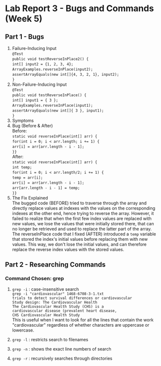 # Lab Report 3 - Bugs and Commands (Week 5)
## Part 1 - Bugs
1. Failure-Inducing Input<br>
`@Test`<br>
   `public void testReverseInPlace2() {`<br>
    `int[] input2 = {1, 2, 3, 4};`<br>
    `ArrayExamples.reverseInPlace(input2);`<br>
    `assertArrayEquals(new int[]{4, 3, 2, 1}, input2);`<br>
	`}`
2. Non-Failure-Inducing Input<br>
`@Test` <br>
 `public void testReverseInPlace() {`<br>
    `int[] input1 = { 3 };`<br>
    `ArrayExamples.reverseInPlace(input1);`<br>
    `assertArrayEquals(new int[]{ 3 }, input1);`<br>
	`}`
4. Symptoms<br>
5. Bug (Before & After)<br>
   Before:<br>
     `static void reverseInPlace(int[] arr) {`<br>
    `for(int i = 0; i < arr.length; i += 1) {`<br>
     `arr[i] = arr[arr.length - i - 1];`<br>
    `}}`<br>
   After:<br>
    `static void reverseInPlace(int[] arr) {`<br>
    `int temp;`<br>
    `for(int i = 0; i < arr.length/2; i += 1) {`<br>
      `temp = arr[i];`<br>
      `arr[i] = arr[arr.length - i - 1];`<br>
      `arr[arr.length - i - 1] = temp;`<br>
    `}}`<br>
7. The Fix Explained<br>
   The bugged code (BEFORE) tried to traverse through the array and directly replace values at indexes with the values on the corresponding indexes at the other end, hence trying to reverse the array. However, it failed to realize that when the first few index values are replaced with new values, we lose the values that were initially stored there, that can no longer be retrieved and used to replace the latter part of the array. The reverseInPlace code that I fixed (AFTER) introduced a `temp` variable that stored the index's initial values before replacing them with new values. This way, we don't lose the initial values, and can therefore replace the reverse index values with the stored values.  
## Part 2 - Researching Commands
### Command Chosen: grep
1. `grep -i` : case-insensitive search<br>
   `grep -i "cardiovascular" 1468-6708-3-1.txt`<br>
        `trials to detect survival differences or cardiovascular`<br>
          `Study design: The Cardiovascular Health`<br>
          `The Cardiovascular Health Study (CHS) is a`<br>
          `cardiovascular disease (prevalent heart disease,`<br>
        `CHS Cardiovascular Health Study`<br>
	This is useful when I want to look for all the lines that contain the work "cardiovascular" regardless of whether characters are uppercase or lowercase.<br>

3. `grep -l` : restricts search to filenames
4. `grep -n` : shows the exact line numbers of search
5. `grep -r` : recursively searches through directories
